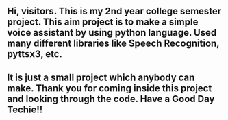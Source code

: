 ## Hi, visitors. This is my 2nd year college semester project. This aim project is to make a simple voice assistant by using python language. Used many different libraries like Speech Recognition, pyttsx3, etc.
## It is just a small project which anybody can make. Thank you for coming inside this project and looking through the code. Have a Good Day Techie!!
